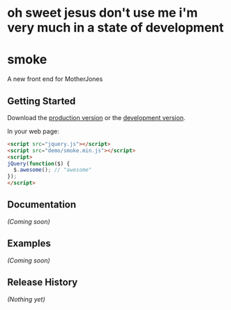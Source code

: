 # oh sweet jesus don't use me i'm very much in a state of development




# smoke

A new front end for MotherJones

## Getting Started
Download the [production version][min] or the [development version][max].

[min]: https://raw.github.com/motherjones/smoke/master/prod/js/smoke.min.js
[max]: https://raw.github.com/motherjones/smoke/master/dev/js/smoke.js

In your web page:

```html
<script src="jquery.js"></script>
<script src="demo/smoke.min.js"></script>
<script>
jQuery(function($) {
  $.awesome(); // "awesome"
});
</script>
```

## Documentation
_(Coming soon)_

## Examples
_(Coming soon)_

## Release History
_(Nothing yet)_
